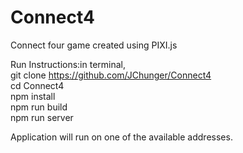 # Connect4
Connect four game created using PIXI.js

Run Instructions:in terminal,<br/>
git clone https://github.com/JChunger/Connect4<br/>
cd Connect4<br/>
npm install<br/>
npm run build<br/>
npm run server<br/>

Application will run on one of the available addresses.
